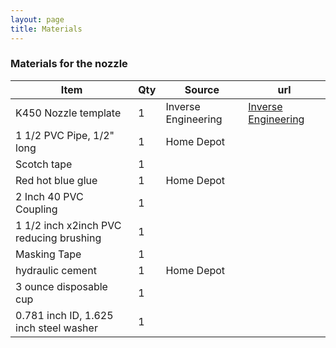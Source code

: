 ```yaml
---
layout: page
title: Materials
---
```



### Materials for the nozzle

|Item|Qty|Source|url|
|---|---|---|---|
|K450 Nozzle template|1| Inverse Engineering |[Inverse Engineering](http://www.inverseengineering.com)|
|1 1/2 PVC Pipe, 1/2" long|1| Home Depot| |
|Scotch tape|1|| |
|Red hot blue glue|1|Home Depot |
|2 Inch 40 PVC Coupling|1| |
|1 1/2 inch x2inch PVC reducing brushing|1| |
|Masking Tape|1| |
|hydraulic cement|1|Home Depot| |
|3 ounce disposable cup |1|| |
| 0.781 inch ID, 1.625 inch steel washer|1| | |
